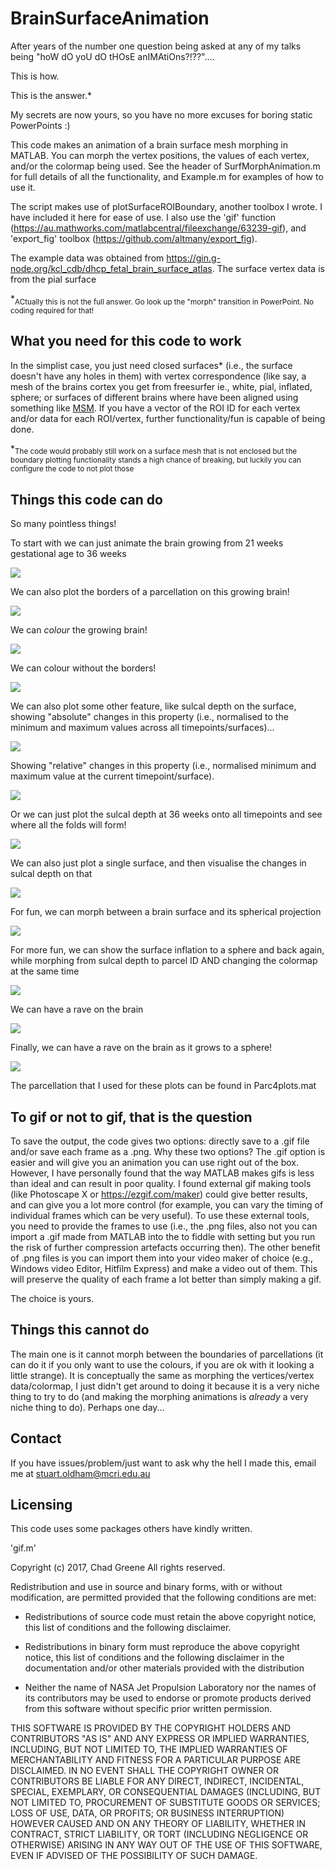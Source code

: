 # BrainSurfaceAnimation

After years of the number one question being asked at any of my talks being "hoW dO yoU dO tHOsE anIMAtiOns?!??".... 

This is how.

This is the answer.* 

My secrets are now yours, so you have no more excuses for boring static PowerPoints :)

This code makes an animation of a brain surface mesh morphing in MATLAB. You can morph the vertex positions, the values of each vertex, and/or the colormap being used. See the header of SurfMorphAnimation.m for full details of all the functionality, and Example.m for examples of how to use it.

The script makes use of plotSurfaceROIBoundary, another toolbox I wrote. I have included it here for ease of use. I also use the 'gif' function (https://au.mathworks.com/matlabcentral/fileexchange/63239-gif), and 'export_fig' toolbox (https://github.com/altmany/export_fig).

The example data was obtained from https://gin.g-node.org/kcl_cdb/dhcp_fetal_brain_surface_atlas. The surface vertex data is from the pial surface

*<sub>ACtually this is not the full answer. Go look up the "morph" transition in PowerPoint. No coding required for that!<sub>

## What you need for this code to work

In the simplist case, you just need closed surfaces* (i.e., the surface doesn't have any holes in them) with vertex correspondence (like say, a mesh of the brains cortex you get from freesurfer ie., white, pial, inflated, sphere; or surfaces of different brains where have been aligned using something like [MSM](https://fsl.fmrib.ox.ac.uk/fsl/fslwiki/MSM]). If you have a vector of the ROI ID for each vertex and/or data for each ROI/vertex, further functionality/fun is capable of being done.

*<sub>The code would probably still work on a surface mesh that is not enclosed but the boundary plotting functionality stands a high chance of breaking, but luckily you can configure the code to not plot those<sub>

## Things this code can do

So many pointless things!

To start with we can just animate the brain growing from 21 weeks gestational age to 36 weeks

![](/outputs/GrowingBrain.gif)

We can also plot the borders of a parcellation on this growing brain!

![](/outputs/GrowingBrain_border.gif)

We can *colour* the growing brain!

![](/outputs/GrowingBrain_parc+border.gif)

We can colour without the borders!

![](/outputs/GrowingBrain_parc.gif)

We can also plot some other feature, like sulcal depth on the surface, showing "absolute" changes in this property (i.e., normalised to the minimum and maximum values across all timepoints/surfaces)...

![](/outputs/GrowingBrain_border+sulcAll.gif)

Showing "relative" changes in this property (i.e., normalised minimum and maximum value at the current timepoint/surface). 

![](/outputs/GrowingBrain_border+sulcAll2.gif)

Or we can just plot the sulcal depth at 36 weeks onto all timepoints and see where all the folds will form!

![](outputs/GrowingBrain_border+sulc36.gif)

We can also just plot a single surface, and then visualise the changes in sulcal depth on that

![](outputs/StaticBrain_border+sulcAll.gif)

For fun, we can morph between a brain surface and its spherical projection

![](outputs/Sphere_inflation.gif)

For more fun, we can show the surface inflation to a sphere and back again, while morphing from sulcal depth to parcel ID AND changing the colormap at the same time 

![](outputs/Sphere_inflation_vartCmap_sulc_parc.gif)

We can have a rave on the brain

![](/outputs/psychedelic_brain.gif)

Finally, we can have a rave on the brain as it grows to a sphere!

![](/outputs/psychedelic_brain_sphere.gif)

The parcellation that I used for these plots can be found in Parc4plots.mat

## To gif or not to gif, that is the question

To save the output, the code gives two options: directly save to a .gif file and/or save each frame as a .png. Why these two options? The .gif option is easier and will give you an animation you can use right out of the box. However, I have personally found that the way MATLAB makes gifs is less than ideal and can result in poor quality. I found external gif making tools (like Photoscape X or https://ezgif.com/maker) could give better results, and can give you a lot more control (for example, you can vary the timing of individual frames which can be very useful). To use these external tools, you need to provide the frames to use (i.e., the .png files, also not you can import a .gif made from MATLAB into the to fiddle with setting but you run the risk of further compression artefacts occurring then). The other benefit of .png files is you can import them into your video maker of choice (e.g., Windows video Editor, Hitfilm Express) and make a video out of them. This will preserve the quality of each frame a lot better than simply making a gif. 

The choice is yours.

## Things this cannot do

The main one is it cannot morph between the boundaries of parcellations (it can do it if you only want to use the colours, if you are ok with it looking a little strange). It is conceptually the same as morphing the vertices/vertex data/colormap, I just didn't get around to doing it because it is a very niche thing to try to do (and making the morphing animations is *already* a very niche thing to do). Perhaps one day...

## Contact

If you have issues/problem/just want to ask why the hell I made this, email me at stuart.oldham@mcri.edu.au

## Licensing

This code uses some packages others have kindly written.

'gif.m'

Copyright (c) 2017, Chad Greene
All rights reserved.

Redistribution and use in source and binary forms, with or without
modification, are permitted provided that the following conditions are met:

* Redistributions of source code must retain the above copyright notice, this
  list of conditions and the following disclaimer.

* Redistributions in binary form must reproduce the above copyright notice,
  this list of conditions and the following disclaimer in the documentation
  and/or other materials provided with the distribution

* Neither the name of NASA Jet Propulsion Laboratory nor the names of its
  contributors may be used to endorse or promote products derived from this
  software without specific prior written permission.

THIS SOFTWARE IS PROVIDED BY THE COPYRIGHT HOLDERS AND CONTRIBUTORS "AS IS"
AND ANY EXPRESS OR IMPLIED WARRANTIES, INCLUDING, BUT NOT LIMITED TO, THE
IMPLIED WARRANTIES OF MERCHANTABILITY AND FITNESS FOR A PARTICULAR PURPOSE ARE
DISCLAIMED. IN NO EVENT SHALL THE COPYRIGHT OWNER OR CONTRIBUTORS BE LIABLE
FOR ANY DIRECT, INDIRECT, INCIDENTAL, SPECIAL, EXEMPLARY, OR CONSEQUENTIAL
DAMAGES (INCLUDING, BUT NOT LIMITED TO, PROCUREMENT OF SUBSTITUTE GOODS OR
SERVICES; LOSS OF USE, DATA, OR PROFITS; OR BUSINESS INTERRUPTION) HOWEVER
CAUSED AND ON ANY THEORY OF LIABILITY, WHETHER IN CONTRACT, STRICT LIABILITY,
OR TORT (INCLUDING NEGLIGENCE OR OTHERWISE) ARISING IN ANY WAY OUT OF THE USE
OF THIS SOFTWARE, EVEN IF ADVISED OF THE POSSIBILITY OF SUCH DAMAGE.
